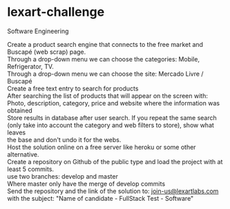 # lexart-challenge

Software Engineering

Create a product search engine that connects to the free market and Buscapé (web scrap) page.<br>
Through a drop-down menu we can choose the categories: Mobile, Refrigerator, TV.<br>
Through a drop-down menu we can choose the site: Mercado Livre / Buscapé<br>
Create a free text entry to search for products<br>
After searching the list of products that will appear on the screen with: Photo, description, category, price and website where the information was<br> obtained<br>
Store results in database after user search. If you repeat the same search (only take into account the category and web filters to store), show what leaves<br> the base and don't undo it for the webs.<br>
Host the solution online on a free server like heroku or some other alternative. <br>
Create a repository on Github of the public type and load the project with at least 5 commits. <br>
use two branches: develop and master <br>
Where master only have the merge of develop commits<br>
Send the repository and the link of the solution to: join-us@lexartlabs.com with the subject: "Name of candidate - FullStack Test - Software"<br>
